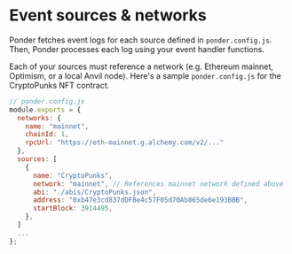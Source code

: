 # Event sources & networks

Ponder fetches event logs for each source defined in `ponder.config.js`. Then, Ponder processes each log using your event handler functions.

Each of your sources must reference a network (e.g. Ethereum mainnet, Optimism, or a local Anvil node). Here's a sample `ponder.config.js` for the CryptoPunks NFT contract.

```js
// ponder.config.js
module.exports = {
  networks: {
    name: "mainnet",
    chainId: 1,
    rpcUrl: "https://eth-mainnet.g.alchemy.com/v2/..."
  },
  sources: [
    {
      name: "CryptoPunks",
      network: "mainnet", // References mainnet network defined above
      abi: "./abis/CryptoPunks.json",
      address: "0xb47e3cd837dDF8e4c57F05d70Ab865de6e193BBB",
      startBlock: 3914495,
    },
  ]
  ...
};
```
